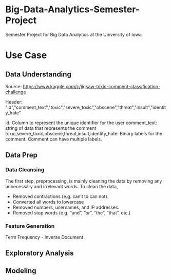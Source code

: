 # Big-Data-Analytics-Semester-Project
Semester Project for  Big Data Analytics at the University of Iowa

# Use Case 

## Data Understanding
Source: https://www.kaggle.com/c/jigsaw-toxic-comment-classification-challenge

Header: "id","comment_text","toxic","severe_toxic","obscene","threat","insult","identity_hate"

id: Column to represent the unique identifier for the user
comment_text: string of data that represents the comment
toxic,severe_toxic,obscene,threat,insult,identity_hate: Binary labels for the comment. Comment can have multiple labels.

## Data Prep

### Data Cleansing 

The first step, preprocessing, is mainly cleaning the data by removing any unnecessary and irrelevant words. To clean the data,
- Removed contractions (e.g. can’t to can not).
- Converted all words to lowercase
- Removed numbers, usernames, and IP addresses.
- Removed stop words (e.g. “and”, “or”, “the”, “that”, etc.)

### Feature Generation

Term Frequency - Inverse Document 

## Exploratory Analysis

## Modeling 

